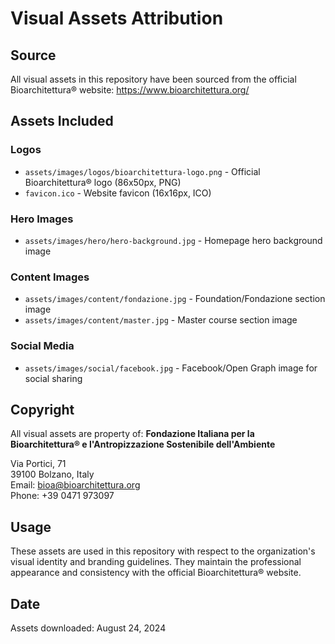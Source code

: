 # Visual Assets Attribution

## Source
All visual assets in this repository have been sourced from the official Bioarchitettura® website: https://www.bioarchitettura.org/

## Assets Included

### Logos
- `assets/images/logos/bioarchitettura-logo.png` - Official Bioarchitettura® logo (86x50px, PNG)
- `favicon.ico` - Website favicon (16x16px, ICO)

### Hero Images
- `assets/images/hero/hero-background.jpg` - Homepage hero background image

### Content Images
- `assets/images/content/fondazione.jpg` - Foundation/Fondazione section image
- `assets/images/content/master.jpg` - Master course section image

### Social Media
- `assets/images/social/facebook.jpg` - Facebook/Open Graph image for social sharing

## Copyright
All visual assets are property of:
**Fondazione Italiana per la Bioarchitettura® e l'Antropizzazione Sostenibile dell'Ambiente**

Via Portici, 71  
39100 Bolzano, Italy  
Email: bioa@bioarchitettura.org  
Phone: +39 0471 973097

## Usage
These assets are used in this repository with respect to the organization's visual identity and branding guidelines. They maintain the professional appearance and consistency with the official Bioarchitettura® website.

## Date
Assets downloaded: August 24, 2024